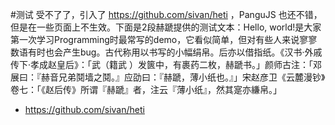 #测试 受不了了，引入了 https://github.com/sivan/heti  ，PanguJS 也还不错，但是在一些页面上不生效。下面是2段赫蹏提供的测试文本：Hello, world!是大家第一次学习Programming时最常写的demo，它看似简单，但对有些人来说寥寥数语有时也会产生bug。古代称用以书写的小幅绢帛。后亦以借指纸。《汉书·外戚传下·孝成赵皇后》：「武（籍武 ）发篋中，有裹药二枚，赫蹏书。」颜师古注：「邓展曰：『赫音兄弟鬩墙之鬩。』应劭曰：『赫蹏，薄小纸也。』」宋赵彦卫《云麓漫钞》卷七：「《赵后传》所谓『赫蹏』者，注云『薄小纸』，然其寔亦縑帛。」<ul><li>https://github.com/sivan/heti </li></ul>